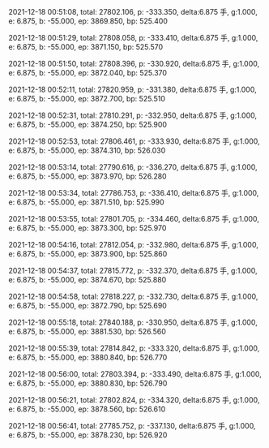 2021-12-18 00:51:08, total: 27802.106, p: -333.350, delta:6.875 手, g:1.000, e: 6.875, b: -55.000, ep: 3869.850, bp: 525.400

2021-12-18 00:51:29, total: 27808.058, p: -333.410, delta:6.875 手, g:1.000, e: 6.875, b: -55.000, ep: 3871.150, bp: 525.570

2021-12-18 00:51:50, total: 27808.396, p: -330.920, delta:6.875 手, g:1.000, e: 6.875, b: -55.000, ep: 3872.040, bp: 525.370

2021-12-18 00:52:11, total: 27820.959, p: -331.380, delta:6.875 手, g:1.000, e: 6.875, b: -55.000, ep: 3872.700, bp: 525.510

2021-12-18 00:52:31, total: 27810.291, p: -332.950, delta:6.875 手, g:1.000, e: 6.875, b: -55.000, ep: 3874.250, bp: 525.900

2021-12-18 00:52:53, total: 27806.461, p: -333.930, delta:6.875 手, g:1.000, e: 6.875, b: -55.000, ep: 3874.310, bp: 526.030

2021-12-18 00:53:14, total: 27790.616, p: -336.270, delta:6.875 手, g:1.000, e: 6.875, b: -55.000, ep: 3873.970, bp: 526.280

2021-12-18 00:53:34, total: 27786.753, p: -336.410, delta:6.875 手, g:1.000, e: 6.875, b: -55.000, ep: 3871.510, bp: 525.990

2021-12-18 00:53:55, total: 27801.705, p: -334.460, delta:6.875 手, g:1.000, e: 6.875, b: -55.000, ep: 3873.300, bp: 525.970

2021-12-18 00:54:16, total: 27812.054, p: -332.980, delta:6.875 手, g:1.000, e: 6.875, b: -55.000, ep: 3873.900, bp: 525.860

2021-12-18 00:54:37, total: 27815.772, p: -332.370, delta:6.875 手, g:1.000, e: 6.875, b: -55.000, ep: 3874.670, bp: 525.880

2021-12-18 00:54:58, total: 27818.227, p: -332.730, delta:6.875 手, g:1.000, e: 6.875, b: -55.000, ep: 3872.790, bp: 525.690

2021-12-18 00:55:18, total: 27840.188, p: -330.950, delta:6.875 手, g:1.000, e: 6.875, b: -55.000, ep: 3881.530, bp: 526.560

2021-12-18 00:55:39, total: 27814.842, p: -333.320, delta:6.875 手, g:1.000, e: 6.875, b: -55.000, ep: 3880.840, bp: 526.770

2021-12-18 00:56:00, total: 27803.394, p: -333.490, delta:6.875 手, g:1.000, e: 6.875, b: -55.000, ep: 3880.830, bp: 526.790

2021-12-18 00:56:21, total: 27802.824, p: -334.320, delta:6.875 手, g:1.000, e: 6.875, b: -55.000, ep: 3878.560, bp: 526.610

2021-12-18 00:56:41, total: 27785.752, p: -337.130, delta:6.875 手, g:1.000, e: 6.875, b: -55.000, ep: 3878.230, bp: 526.920